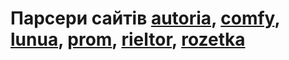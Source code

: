 <h1>Парсери сайтів <a href='https://auto.ria.com/uk/'>autoria</a>, <a href='https://comfy.ua/'>comfy</a>, <a href='https://lun.ua/'>lunua</a>, <a href='https://prom.ua/'>prom</a>, <a href='https://rieltor.ua/'>rieltor</a>, <a href='https://rozetka.com.ua/ua/'>rozetka</a></h1>
